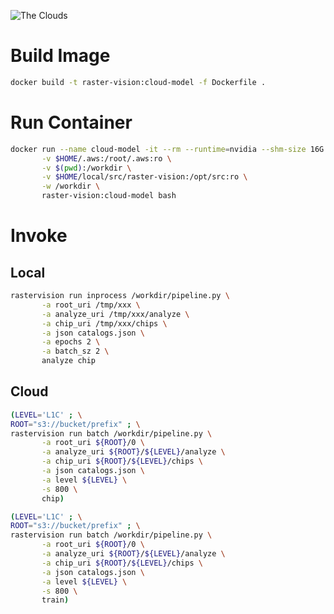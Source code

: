 ![The Clouds](https://upload.wikimedia.org/wikipedia/commons/4/46/Socrates_in_a_basket.jpg)

# Build Image #

```bash
docker build -t raster-vision:cloud-model -f Dockerfile .
```

# Run Container #

```bash
docker run --name cloud-model -it --rm --runtime=nvidia --shm-size 16G \
       -v $HOME/.aws:/root/.aws:ro \
       -v $(pwd):/workdir \
       -v $HOME/local/src/raster-vision:/opt/src:ro \
       -w /workdir \
       raster-vision:cloud-model bash
```

# Invoke #

## Local ##

```bash
rastervision run inprocess /workdir/pipeline.py \
       -a root_uri /tmp/xxx \
       -a analyze_uri /tmp/xxx/analyze \
       -a chip_uri /tmp/xxx/chips \
       -a json catalogs.json \
       -a epochs 2 \
       -a batch_sz 2 \
       analyze chip
```

## Cloud ##

```bash
(LEVEL='L1C' ; \
ROOT="s3://bucket/prefix" ; \
rastervision run batch /workdir/pipeline.py \
       -a root_uri ${ROOT}/0 \
       -a analyze_uri ${ROOT}/${LEVEL}/analyze \
       -a chip_uri ${ROOT}/${LEVEL}/chips \
       -a json catalogs.json \
       -a level ${LEVEL} \
       -s 800 \
       chip)
```

```bash
(LEVEL='L1C' ; \
ROOT="s3://bucket/prefix" ; \
rastervision run batch /workdir/pipeline.py \
       -a root_uri ${ROOT}/0 \
       -a analyze_uri ${ROOT}/${LEVEL}/analyze \
       -a chip_uri ${ROOT}/${LEVEL}/chips \
       -a json catalogs.json \
       -a level ${LEVEL} \
       -s 800 \
       train)
```
